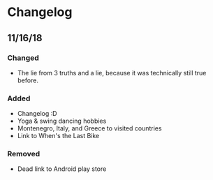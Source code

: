 # Changelog

## 11/16/18
### Changed
- The lie from 3 truths and a lie, because it was technically still true before.

### Added
- Changelog :D
- Yoga & swing dancing hobbies
- Montenegro, Italy, and Greece to visited countries
- Link to When's the Last Bike

### Removed
- Dead link to Android play store
